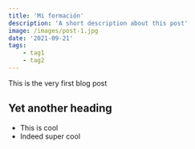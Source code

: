 ```yaml
---
title: 'Mi formación'
description: 'A short description about this post'
image: /images/post-1.jpg
date: '2021-09-21'
tags: 
    - tag1
    - tag2
---
```


This is the very first blog post

## Yet another heading

- This is cool
- Indeed super cool